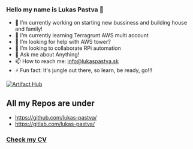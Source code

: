 ### Hello my name is Lukas Pastva 👋

- 🔭 I’m currently working on starting new bussiness and building house and family!
- 🌱 I’m currently learning Terragrunt AWS multi account
- 🤔 I’m looking for help with AWS tower?
- 👯 I’m looking to collaborate RPi automation
- 💬 Ask me about Anything!
- 📫 How to reach me: info@lukaspastva.sk
- ⚡ Fun fact: It's jungle out there, so learn, be ready, go!!!
 
 [![Artifact Hub](https://img.shields.io/endpoint?url=https://artifacthub.io/badge/repository/helm-chartie)](https://artifacthub.io/packages/search?repo=helm-chartie)

## All my Repos are under 
 - https://github.com/lukas-pastva/
 - https://gitlab.com/lukas-pastva/
 
### [Check my CV](https://cv.tronic.sk)
